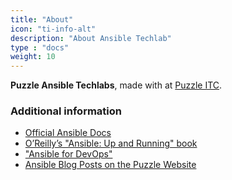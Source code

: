 ```yaml
---
title: "About"
icon: "ti-info-alt"
description: "About Ansible Techlab"
type : "docs"
weight: 10
---
```


**Puzzle Ansible Techlabs**, made with <span class="ti-heart"></span> at [Puzzle ITC](https://puzzle.ch).

### Additional information

* [Official Ansible Docs](https://docs.ansible.com/)
* [O’Reilly’s "Ansible: Up and Running" book](https://www.ansiblebook.com/)
* ["Ansible for DevOps"](https://www.ansiblefordevops.com/)
* [Ansible Blog Posts on the Puzzle Website](https://www.puzzle.ch/de/blog/categories/technologien/ansible)
